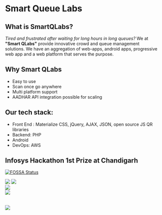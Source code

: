 <h1>Smart Queue Labs</h1>

## What is SmartQLabs?

<i>Tired and frustrated after waiting for long hours in long queues? </i>
We at <b>"Smart QLabs"</b> provide innovative crowd and queue management solutions. 
We have an aggregation of web-apps, android apps, progressive web app and a web platform that serves the purpose.

## Why Smart QLabs

<ul>
<li> Easy to use </li>
<li> Scan once go anywhere</li>
<li> Multi platform support </li>
<li> AADHAR API integration possible for scaling </li>
</ul>


## Our tech stack:

<ul>
<li> Front End : Materialize CSS, jQuery, AJAX, JSON, open source JS QR libraries </li>
<li> Backend: PHP </li>
<li> Android </li>
<li> DevOps: AWS </li>
</ul>


## Infosys Hackathon 1st Prize at Chandigarh

[![FOSSA Status](https://app.fossa.io/api/projects/git%2Bgithub.com%2Fsanudatta11%2FSmartQLabsWeb.svg?type=shield)](https://app.fossa.io/projects/git%2Bgithub.com%2Fsanudatta11%2FSmartQLabsWeb?ref=badge_shield)
<div>
  <img src="https://img.shields.io/packagist/l/doctrine/orm.svg"></a>
  <img src="https://img.shields.io/pypi/wheel/Django.svg"></a>
</div>
  <img src="https://img.shields.io/versioneye/d/ruby/rails.svg"></a>
 <div>
  <img src="https://img.shields.io/uptimerobot/ratio/7/m778918918-3e92c097147760ee39d02d36.svg"></a>
</div>
<br><br>
<a href="https://app.fossa.io/projects/git%2Bgithub.com%2Fsanudatta11%2FQLabsWeb?ref=badge_large" alt="FOSSA Status">
<img src="https://app.fossa.io/api/projects/git%2Bgithub.com%2Fsanudatta11%2FSmartQLabsWeb.svg?type=large"></a>
